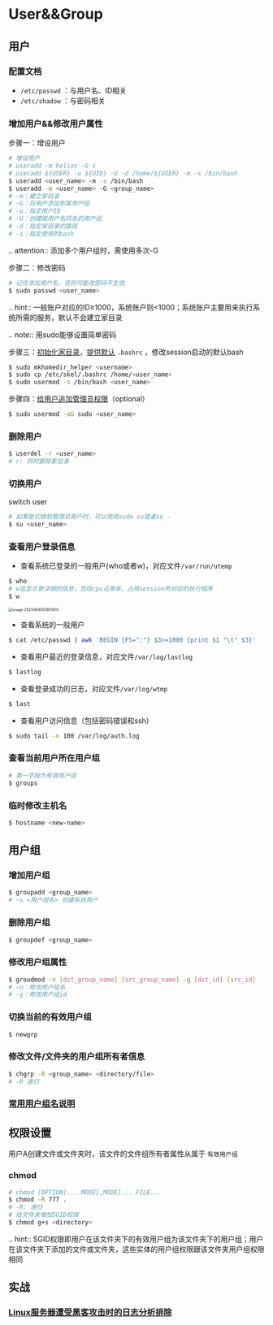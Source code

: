 # User&&Group

## 用户

### 配置文档

* `/etc/passwd` ：与用户名、ID相关
* `/etc/shadow` ：与密码相关

### 增加用户&&修改用户属性

步骤一：增设用户

```bash
# 增设用户 
# useradd -m helios -G s
# useradd ${USER} -u ${UID} -U -d /home/${USER} -m -s /bin/bash
$ useradd <user_name> -m -s /bin/bash
$ useradd -m <user_name> -G <group_name>
# -m：建立家目录
# -G：将用户添加到某用户组
# -u：指定用户ID
# -U：创建跟用户名同名的用户组
# -d：指定家目录的路径
# -s：指定使用的bash
```

.. attention:: 添加多个用户组时，需使用多次-G

步骤二：修改密码

```bash
# 记住添加用户名，否则可能改密码不生效
$ sudo passwd <user_name>
```

.. hint:: 一般账户对应的ID≥1000，系统账户则<1000；系统账户主要用来执行系统所需的服务，默认不会建立家目录

.. note:: 用sudo能够设置简单密码

步骤三：[初始化家目录](https://askubuntu.com/questions/152707/how-to-make-user-home-folder-after-account-creation)，[提供默认](https://askubuntu.com/questions/404424/how-do-i-restore-bashrc-to-its-default) `.bashrc` ，修改session启动的默认bash

```bash
$ sudo mkhomedir_helper <username>
$ sudo cp /etc/skel/.bashrc /home/<user_name>
$ sudo usermod -s /bin/bash <user_name>
```

步骤四：[给用户追加管理员权限](https://www.tecmint.com/create-a-sudo-user-on-ubuntu/)（optional）

```bash
$ sudo usermod -aG sudo <user_name>
```

### 删除用户

```bash
$ userdel -r <user_name>
# r: 同时删除家目录
```

### 切换用户

switch user

```bash
# 如果是切换到管理员用户时，可以使用sudo su或者su -
$ su <user_name>
```

### 查看用户登录信息

* 查看系统已登录的一般用户(who或者w)，对应文件`/var/run/utemp`

```bash
$ who
# w会显示更详细的信息，包括cpu占用率，占用session所对应的执行程序
$ w
```

<img src="https://natsu-akatsuki.oss-cn-guangzhou.aliyuncs.com/img/image-20210906101901670.png" alt="image-20210906101901670" style="zoom:50%; " />

* 查看系统的一般用户

```bash
$ cat /etc/passwd | awk 'BEGIN {FS=":"} $3>=1000 {print $1 "\t" $3}'
```

* 查看用户最近的登录信息，对应文件`/var/log/lastlog`

```bash
$ lastlog
```

* 查看登录成功的日志，对应文件`/var/log/wtmp`

```bash
$ last
```

* 查看用户访问信息（包括密码错误和ssh）

```bash
$ sudo tail -n 100 /var/log/auth.log
```

### 查看当前用户所在用户组

```bash
# 第一字段为有效用户组
$ groups
```

### 临时修改主机名

```bash
$ hostname <new-name>
```

## 用户组

### 增加用户组

```bash
$ groupadd <group_name>
# -s <用户组名> 创建系统用户
```

### 删除用户组

```bash
$ groupdef <group_name>
```

### 修改用户组属性

```bash
$ groudmod -n [dst_group_name] [src_group_name] -g [dst_id] [src_id]
# -n：修改用户组名
# -g：修改用户组id
```

### 切换当前的有效用户组

```bash
$ newgrp
```

### 修改文件/文件夹的用户组所有者信息

```bash
$ chgrp -R <group_name> <directory/file>
# -R 递归
```

### [常用用户组名说明](https://wiki.debian.org/SystemGroups)

## 权限设置

用户A创建文件或文件夹时，该文件的文件组所有者属性从属于 `有效用户组`

### chmod

```bash
# chmod [OPTION]... MODE[,MODE]... FILE...
$ chmod -R 777 .
# -R: 递归
# 给文件夹增加SGID权限
$ chmod g+s <directory>
```

.. hint:: SGID权限即用户在该文件夹下的有效用户组为该文件夹下的用户组；用户在该文件夹下添加的文件或文件夹，这些实体的用户组权限跟该文件夹用户组权限相同

## 实战

### [Linux服务器遭受黑客攻击时的日志分析排除](https://blog.csdn.net/wxh0000mm/article/details/102948268)

